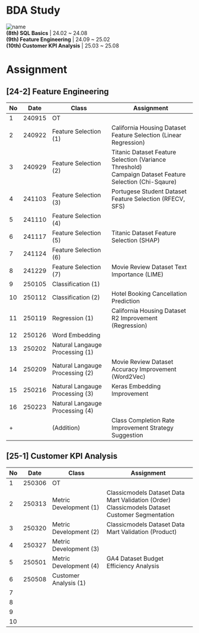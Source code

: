 # BDA Study
![name](https://blogpfthumb-phinf.pstatic.net/MjAyMzEyMTlfMjc3/MDAxNzAyOTE3NTY0Njk3.dJPpKmu3EyUhezp7q_lvhysN2Dk4gBMWiGwjKJcKVrgg.JYNYKVbb5qcgnl7S0KCbIHWmzl2u-C22xIac_h6zl3Qg.JPEG.uniqueuk/BDA_%EB%A1%9C%EA%B3%A0_jpg%ED%8C%8C%EC%9D%BC2_%284%29.jpg/BDA%2B%25EB%25A1%259C%25EA%25B3%25A0%2Bjpg%25ED%258C%258C%25EC%259D%25BC2%2B%25284%2529.jpg?type=w161)
<br/>**(8th) SQL Basics** | 24.02 ~ 24.08
<br/>**(9th) Feature Engineering** | 24.09 ~ 25.02
<br/>**(10th) Customer KPI Analysis** | 25.03 ~ 25.08

# Assignment
## [24-2] Feature Engineering
|**No**|**Date**|**Class**|**Assignment**|
|---|------|----|---|
|1|240915|OT||
|2|240922|Feature Selection (1)|California Housing Dataset Feature Selection (Linear Regression)|
|3|240929|Feature Selection (2)|Titanic Dataset Feature Selection (Variance Threshold) </br> Campaign Dataset Feature Selection (Chi-Sqaure)|
|4|241103|Feature Selection (3)|Portugese Student Dataset Feature Selection (RFECV, SFS)|
|5|241110|Feature Selection (4)||
|6|241117|Feature Selection (5)|Titanic Dataset Feature Selection (SHAP)|
|7|241124|Feature Selection (6)||
|8|241229|Feature Selection (7)|Movie Review Dataset Text Importance (LIME)|
|9|250105|Classification (1)||
|10|250112|Classification (2)|Hotel Booking Cancellation Prediction|
|11|250119|Regression (1)|California Housing Dataset R2 Improvement (Regression)|
|12|250126|Word Embedding||
|13|250202|Natural Langauge Processing (1)||
|14|250209|Natural Langauge Processing (2)|Movie Review Dataset Accuracy Improvement (Word2Vec)|
|15|250216|Natural Langauge Processing (3)|Keras Embedding Improvement|
|16|250223|Natural Langauge Processing (4)||
|+||(Addition)|Class Completion Rate Improvement Strategy Suggestion|

## [25-1] Customer KPI Analysis
|**No**|**Date**|**Class**|**Assignment**|
|---|------|----|---|
|1|250306|OT||
|2|250313|Metric Development (1)|Classicmodels Dataset Data Mart Validation (Order) </br> Classicmodels Dataset Customer Segmentation|
|3|250320|Metric Development (2)|Classicmodels Dataset Data Mart Validation (Product)|
|4|250327|Metric Development (3)||
|5|250501|Metric Development (4)|GA4 Dataset Budget Efficiency Analysis|
|6|250508|Customer Analysis (1)||
|7||||
|8||||
|9||||
|10||||